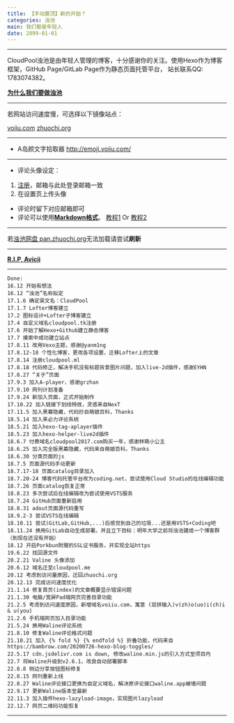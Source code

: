 ```yaml
---
title: 【手动置顶】新的开始？
categories: 浊池
main: 我们都是年轻人
date: 2099-01-01
---
```


<link rel="stylesheet" href="/css/APlayer.min.css">
<div id="aplayer"></div>
<script src="/js/APlayer.min.js"></script>
<script>
    const ap = new APlayer({
    container: document.getElementById('aplayer'),
    lrcType: 3,
    loop: 'none',
    audio: [{
        name: 'What Would I Change It To',
        artist: 'Avicii (feat. AlunaGeorge)',
        url: 'What_Would_I_Change_It_To.m4a',
        // url: 'https://lc-gluttony.s3.amazonaws.com/M2JD6yGQhefh/mcUHVphKl4kAj0B2gtvW3WEGfJ2RXm18/05_What_Would_I_Change_It_To_%28feat._AlunaGeorge%29.m4a',
        // url: 'http://pan.zhuochi.org/CloudShare/Music/05_What_Would_I_Change_It_To_(feat._AlunaGeorge).m4a',
        cover: 'What_Would_I_Change_It_To.jpg',
        lrc: 'What_Would_I_Change_It_To.lrc',
    }]
});
</script>

---

CloudPool浊池是由年轻人管理的博客，十分感谢你的关注。使用Hexo作为博客框架，GitHub Page/GitLab Page作为静态页面托管平台，
站长联系QQ: 1783074382。

<strong><a href="/about/why_we_made_it/" target="_blank">为什么我们要做浊池</a></strong>

---

若网站访问速度慢，可选择以下镜像站点：

[voiiu.com](https://voiiu.com)
[zhuochi.org](https://zhuochi.org)

---

* A岛颜文字拾取器 <http://emoji.voiiu.com/>

---

* 评论头像设定：
1. [注册](https://wordpress.com/start/wpcc/oauth2-user/zh-cn)，邮箱与此处登录邮箱一致
2. 在设置页上传头像
* 评论时留下对应邮箱即可
* 评论可以使用[**Markdown格式**](https://commonmark.org/help/)。    [教程1](https://www.runoob.com/markdown/md-tutorial.html) Or [教程2](https://markdown.tw)

---

若[浊池网盘 pan.zhuochi.org](https://pan.zhuochi.org/CloudShare/)无法加载请尝试**刷新**

---

**[R.I.P, Avicii](http://avicii.com/)**

---

    Done:
    16.12 开始有想法
    16.12 “浊池”名称拟定
    17.1.6 确定英文名：CloudPool
    17.1.7 Lofter博客建立
    17.2 图标设计+Lofter子博客建立
    17.4 自定义域名cloudpool.tk注册
    17.6 开始了解Hexo+Github建立静态博客
    17.7 摸索中成功建立站点
    17.8.11 改用Vexo主题，感谢@yanm1ng
    17.8.12-18 个性化博客，更改各项设置，迁移Lofter上的文章
    17.8.14 注册cloudpool.ml
    17.8.18 代码修正，解决手机没有标题背景图片问题，加入live-2d插件，感谢EYHN
    17.8.27 “关于”页面
    17.9.3 加入A-player，感谢grzhan
    17.9.10 网刊计划准备
    17.9.24 新加入页面，正式开始制作
    17.10.22 加入链接下划线特效，灵感来自NexT
    17.11.5 加入黑幕隐藏，代码抄自萌娘百科，Thanks
    18.5.14 加入来必力评论系统
    18.5.21 加入hexo-tag-aplayer插件
    18.5.23 加入hexo-helper-live2d插件
    18.6.7 付费域名cloudpool2017.com购买一年，感谢林萌小公主
    18.6.25 加入完全版黑幕隐藏，代码来自萌娘百科，Thanks
    18.6.30 分类页面的js
    18.7.5 页面源代码手动更新
    18.7.17-18 页面catalog目录加入
    18.7.20-24 博客代码托管平台改为coding.net，尝试使用Cloud Studio的在线编辑功能
    18.7.26 页面catalog恢复正常
    18.8.23 多次尝试后在线编辑改为尝试使用VSTS服务
    18.7.24 GitHub页面重新启用
    18.8.31 adout页面源代码重写
    18.9.2-3 尝试VSTS在线编辑
    18.10.11 尝试(GitLab,GitHub,...)后感觉到自己的垃圾...还是用VSTS+Coding吧
    18.11.24 换用GitLab自动生成部署。并且立下目标：明年大学之前将浊池建成一个博客群（到现在还没有开始）
    18.12 开启Porkbun附赠的SSL证书服务，并实现全站https
    19.6.22 找回源文件
    20.2.21 Valine 头像添加
    20.6.12 域名迁至cloudpool.me
    20.12 考虑到访问量原因，迁回zhuochi.org
    20.12.13 完成访问速度优化
    21.1.14 修复首页(index)的文章概要显示错误问题
    21.1.30 电脑/宽屏Pad端网页完善目录功能
    21.2.5 考虑到访问速度原因，新增域名voiiu.com，寓意 (双拼输入)v(zh)o(uo)i(ch)i & u(you)
    21.2.6 手机端网页加入目录功能
    21.5.24 换用Waline评论系统
    21.8.10 修复Waline评论格式问题
    21.10.21 加入 {% fold %} {% endfold %} 折叠功能，代码来自 https://bambrow.com/20200726-hexo-blog-toggles/
    22.5.17 cdn.jsdelivr.com is down, 修改waline.min.js的引入方式至项目内
    22.7 将Waline升级到v2.6.1，改良自动部署脚本
    22.8.8 侧边分享按钮图标修复
    22.8.15 网刊重新上线
    22.8.27 Waline评论接口更换为自定义域名，解决原评论接口waline.app被墙问题
    22.9.17 更新Waline版本至最新
    22.11.3 加入插件hexo-lazyload-image，实现图片lazyload
    22.12.7 网页二维码功能恢复
---

<!--    备注：各大静态网站服务对比
    |名称  |主域名         |百度是否收录|其他                    |
    |GitHub|www.github.com|百度不收录  |访问速度中等，服务较稳定  |
    |GitLab|www.gitlab.com|百度可能收录|访问速度中等，服务偶尔中断|
-->
